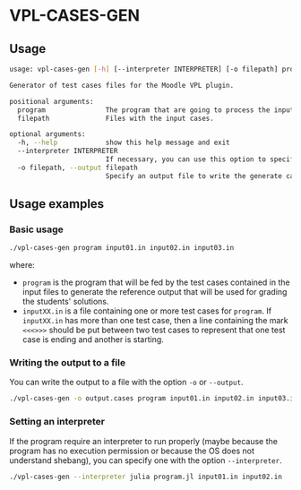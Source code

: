 # VPL-CASES-GEN



## Usage



```bash
usage: vpl-cases-gen [-h] [--interpreter INTERPRETER] [-o filepath] program filepath [filepath ...]

Generator of test cases files for the Moodle VPL plugin.

positional arguments:
  program               The program that are going to process the input cases to generate the outputs.
  filepath              Files with the input cases.

optional arguments:
  -h, --help            show this help message and exit
  --interpreter INTERPRETER
                        If necessary, you can use this option to specify an interpreter to run program.
  -o filepath, --output filepath
                        Specify an output file to write the generate cases (default: write to the stdout).

```



## Usage examples



### Basic usage



```bash
./vpl-cases-gen program input01.in input02.in input03.in
```



where:

- `program` is the program that will be fed by the test cases contained in the input files to generate the reference output that will be used for grading the students' solutions.
- `inputXX.in` is a file containing one or more test cases for `program`. If `inputXX.in` has more than one test case, then a line containing the mark `<<<>>>` should be put between two test cases to represent that one test case is ending and another is starting. 



### Writing the output to a file

You can write the output to a file with the option `-o` or `--output`.

```bash
./vpl-cases-gen -o output.cases program input01.in input02.in input03.in
```



### Setting an interpreter 

If the program require an interpreter to run properly (maybe because the program has no execution permission or because the OS does not understand shebang), you can specify one with the option `--interpreter`.



```bash
./vpl-cases-gen --interpreter julia program.jl input01.in input02.in
```

